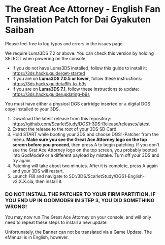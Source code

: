 The Great Ace Attorney - English Fan Translation Patch for Dai Gyakuten Saiban
============================

Please feel free to log typos and errors in the issues page.


We require Luma3DS 7.2 or above. You can check this version by holding SELECT when powering on the console.

* If you do not have Luma3DS installed, follow this guide to install it: https://3ds.hacks.guide/get-started
* If you are on **Luma3DS 7.0.5 or lower**, follow these instructions: https://3ds.hacks.guide/a9lh-to-b9s
* If you are on **Luma3DS 7.1**, follow these instructions to update: https://3ds.hacks.guide/updating-b9s


You must have either a physical DGS cartridge inserted or a digital DGS copy installed to your 3DS.

1. Download the latest release from this repository: https://github.com/ScarletStudy/DGS1-3DS-Release/releases/latest
2. Extract the release to the root of your 3DS SD Card.
3. Hold START while booting your 3DS and choose DGS1-Patcher from the menu. **Make sure you see the Great Ace Attorney logo on the top screen before you proceed**, then press A to begin patching. If you don't see the Grat Ace Attorney logo on the top screen, you probably booted into GodMode9 or a different payload by mistake. Turn off your 3DS and try again.
4. Patching will take about two minutes. After it is complete, press A again and your 3DS will restart.
5. Launch FBI and navigate to SD:/3DS/ScarletStudy/DGS1-English-v2.X.X.cia, then install it.

### **DO NOT INSTALL THE PATCHER TO YOUR FIRM PARTITION. IF YOU END UP IN GODMODE9 IN STEP 3, YOU DID SOMETHING WRONG!**

You may now run The Great Ace Attorney on your console, and will only need to repeat these steps to install a new update.

Unfortunately, the Banner can not be translated via a Game Update. The eManual is in English, however.
